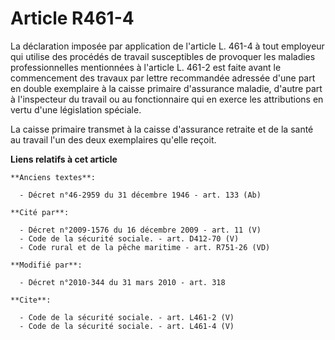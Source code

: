 # Article R461-4

La déclaration imposée par application de l'article L. 461-4 à tout employeur qui utilise des procédés de travail
susceptibles de provoquer les maladies professionnelles mentionnées à l'article L. 461-2 est faite avant le commencement des
travaux par lettre recommandée adressée d'une part en double exemplaire à la caisse primaire d'assurance maladie, d'autre
part à l'inspecteur du travail ou au fonctionnaire qui en exerce les attributions en vertu d'une législation spéciale. 

La caisse primaire transmet à la caisse d'assurance retraite et de la santé au travail l'un des deux exemplaires qu'elle
reçoit.

**Liens relatifs à cet article**

	**Anciens textes**:

	  - Décret n°46-2959 du 31 décembre 1946 - art. 133 (Ab)

	**Cité par**:

	  - Décret n°2009-1576 du 16 décembre 2009 - art. 11 (V)
	  - Code de la sécurité sociale. - art. D412-70 (V)
	  - Code rural et de la pêche maritime - art. R751-26 (VD)

	**Modifié par**:

	  - Décret n°2010-344 du 31 mars 2010 - art. 318

	**Cite**:

	  - Code de la sécurité sociale. - art. L461-2 (V)
	  - Code de la sécurité sociale. - art. L461-4 (V)
